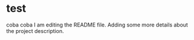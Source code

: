 # test
coba coba 
I am editing the README file. Adding some more details about the project description.
